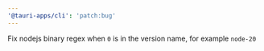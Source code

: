 ```yaml
---
'@tauri-apps/cli': 'patch:bug'
---
```


Fix nodejs binary regex when `0` is in the version name, for example `node-20`
